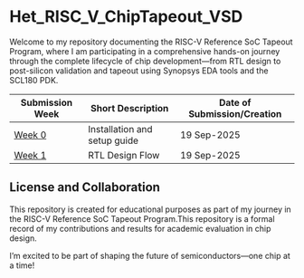 # Het_RISC_V_ChipTapeout_VSD
Welcome to my repository documenting the RISC-V Reference SoC Tapeout Program, where I am participating in a comprehensive hands-on journey through the complete lifecycle of chip development—from RTL design to post-silicon validation and tapeout using Synopsys EDA tools and the SCL180 PDK.

| Submission Week| Short Description | Date of Submission/Creation |
|----------|----------|----------|
| [Week 0](https://github.com/Het-in-Hertz/Het_RISC_V_ChipTapeout_VSD/tree/main/Week%200) | Installation and setup guide | 19 Sep-2025 |
| [Week 1]() | RTL Design Flow | 19 Sep-2025 |



## License and Collaboration
This repository is created for educational purposes as part of my journey in the RISC-V Reference SoC Tapeout Program.This repository is a formal record of my contributions and results for academic evaluation in chip design.

I’m excited to be part of shaping the future of semiconductors—one chip at a time!


